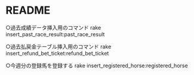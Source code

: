 # README

○過去成績データ挿入用のコマンド
rake insert_past_race_result:past_race_result

○過去払戻金テーブル挿入用のコマンド
rake insert_refund_bet_ticket:refund_bet_ticket

○今週分の登録馬を登録する
rake insert_registered_horse:registered_horse